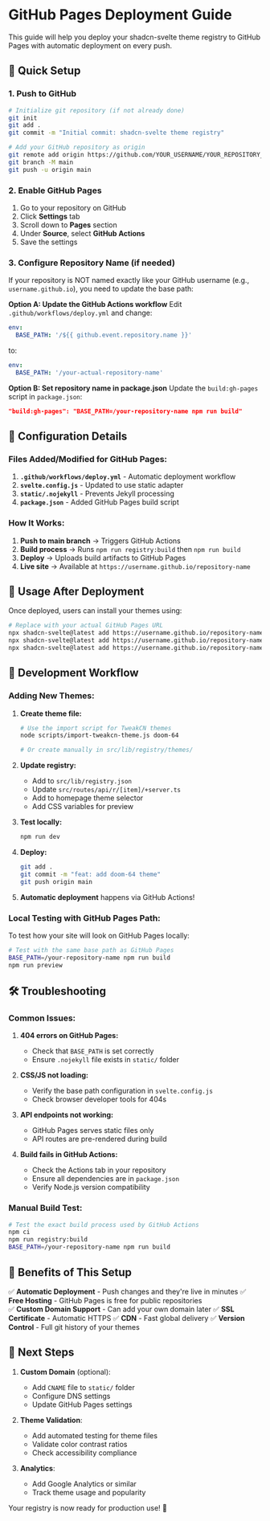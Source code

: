 # GitHub Pages Deployment Guide

This guide will help you deploy your shadcn-svelte theme registry to GitHub Pages with automatic deployment on every push.

## 🚀 **Quick Setup**

### 1. **Push to GitHub**
```bash
# Initialize git repository (if not already done)
git init
git add .
git commit -m "Initial commit: shadcn-svelte theme registry"

# Add your GitHub repository as origin
git remote add origin https://github.com/YOUR_USERNAME/YOUR_REPOSITORY_NAME.git
git branch -M main
git push -u origin main
```

### 2. **Enable GitHub Pages**
1. Go to your repository on GitHub
2. Click **Settings** tab
3. Scroll down to **Pages** section
4. Under **Source**, select **GitHub Actions**
5. Save the settings

### 3. **Configure Repository Name (if needed)**
If your repository is NOT named exactly like your GitHub username (e.g., `username.github.io`), you need to update the base path:

**Option A: Update the GitHub Actions workflow**
Edit `.github/workflows/deploy.yml` and change:
```yaml
env:
  BASE_PATH: '/${{ github.event.repository.name }}'
```
to:
```yaml
env:
  BASE_PATH: '/your-actual-repository-name'
```

**Option B: Set repository name in package.json**
Update the `build:gh-pages` script in `package.json`:
```json
"build:gh-pages": "BASE_PATH=/your-repository-name npm run build"
```

## 🔧 **Configuration Details**

### **Files Added/Modified for GitHub Pages:**

1. **`.github/workflows/deploy.yml`** - Automatic deployment workflow
2. **`svelte.config.js`** - Updated to use static adapter
3. **`static/.nojekyll`** - Prevents Jekyll processing
4. **`package.json`** - Added GitHub Pages build script

### **How It Works:**

1. **Push to main branch** → Triggers GitHub Actions
2. **Build process** → Runs `npm run registry:build` then `npm run build`
3. **Deploy** → Uploads build artifacts to GitHub Pages
4. **Live site** → Available at `https://username.github.io/repository-name`

## 📝 **Usage After Deployment**

Once deployed, users can install your themes using:

```bash
# Replace with your actual GitHub Pages URL
npx shadcn-svelte@latest add https://username.github.io/repository-name/api/r/material-theme
npx shadcn-svelte@latest add https://username.github.io/repository-name/api/r/twitter-theme
npx shadcn-svelte@latest add https://username.github.io/repository-name/api/r/catppuccin-theme
```

## 🔄 **Development Workflow**

### **Adding New Themes:**

1. **Create theme file:**
   ```bash
   # Use the import script for TweakCN themes
   node scripts/import-tweakcn-theme.js doom-64
   
   # Or create manually in src/lib/registry/themes/
   ```

2. **Update registry:**
   - Add to `src/lib/registry.json`
   - Update `src/routes/api/r/[item]/+server.ts`
   - Add to homepage theme selector
   - Add CSS variables for preview

3. **Test locally:**
   ```bash
   npm run dev
   ```

4. **Deploy:**
   ```bash
   git add .
   git commit -m "feat: add doom-64 theme"
   git push origin main
   ```

5. **Automatic deployment** happens via GitHub Actions!

### **Local Testing with GitHub Pages Path:**

To test how your site will look on GitHub Pages locally:

```bash
# Test with the same base path as GitHub Pages
BASE_PATH=/your-repository-name npm run build
npm run preview
```

## 🛠️ **Troubleshooting**

### **Common Issues:**

1. **404 errors on GitHub Pages:**
   - Check that `BASE_PATH` is set correctly
   - Ensure `.nojekyll` file exists in `static/` folder

2. **CSS/JS not loading:**
   - Verify the base path configuration in `svelte.config.js`
   - Check browser developer tools for 404s

3. **API endpoints not working:**
   - GitHub Pages serves static files only
   - API routes are pre-rendered during build

4. **Build fails in GitHub Actions:**
   - Check the Actions tab in your repository
   - Ensure all dependencies are in `package.json`
   - Verify Node.js version compatibility

### **Manual Build Test:**

```bash
# Test the exact build process used by GitHub Actions
npm ci
npm run registry:build
BASE_PATH=/your-repository-name npm run build
```

## 🎯 **Benefits of This Setup**

✅ **Automatic Deployment** - Push changes and they're live in minutes
✅ **Free Hosting** - GitHub Pages is free for public repositories  
✅ **Custom Domain Support** - Can add your own domain later
✅ **SSL Certificate** - Automatic HTTPS
✅ **CDN** - Fast global delivery
✅ **Version Control** - Full git history of your themes

## 🔗 **Next Steps**

1. **Custom Domain** (optional):
   - Add `CNAME` file to `static/` folder
   - Configure DNS settings
   - Update GitHub Pages settings

2. **Theme Validation**:
   - Add automated testing for theme files
   - Validate color contrast ratios
   - Check accessibility compliance

3. **Analytics**:
   - Add Google Analytics or similar
   - Track theme usage and popularity

Your registry is now ready for production use! 🎉
